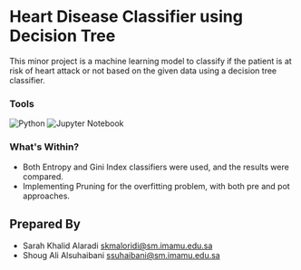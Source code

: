 # Heart Disease Classifier using Decision Tree
 
This minor project is a machine learning model to classify if the patient is at risk of heart attack or not based on the given data using a decision tree classifier.

### Tools
<img alt="Python" src="https://img.shields.io/badge/Python-3776AB?style=for-the-badge&logo=python&logoColor=white"/> 
<img alt="Jupyter Notebook" src="https://img.shields.io/badge/Jupyter-F37626.svg?&style=for-the-badge&logo=Jupyter&logoColor=white"/> 

### What's Within?
- Both Entropy and Gini Index classifiers were used, and the results were compared.
- Implementing Pruning for the overfitting problem, with both pre and pot approaches.

## Prepared By 
- Sarah Khalid Alaradi       skmaloridi@sm.imamu.edu.sa
- Shoug Ali Alsuhaibani      ssuhaibani@sm.imamu.edu.sa
